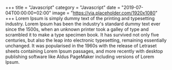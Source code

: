 +++
title = "Javascript"
category = "Javascript"
date = "2019-07-04T00:00:00+02:00"
image = "https://via.placeholder.com/1920x1080"
+++
Lorem Ipsum is simply dummy text of the printing and typesetting industry. Lorem Ipsum has been the industry's standard dummy text ever since the 1500s, when an unknown printer took a galley of type and scrambled it to make a type specimen book. It has survived not only five centuries, but also the leap into electronic typesetting, remaining essentially unchanged. It was popularised in the 1960s with the release of Letraset sheets containing Lorem Ipsum passages, and more recently with desktop publishing software like Aldus PageMaker including versions of Lorem Ipsum.
